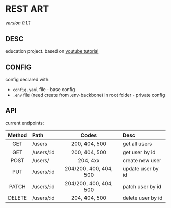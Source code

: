 # REST ART 
*version 0.1.1*

## DESC
education project. based on [youtube tutorial](https://www.youtube.com/playlist?list=PLP19RjSHH4aENxkai8lzF0ocA4EZyS0vn)

## CONFIG
config declared with:
- `config.yaml` file - base config
- `.env` file (need create from .env-backbone) in root folder - private config

## API
current endpoints:

| Method   | Path          | Codes                    | Desc                |
|:-------: |:------------- |:-----------------------: |:------------------- |
| GET      | /users        | 200, 404, 500            | get all users       |
| GET      | /users/:id    | 200, 404, 500            | get user by id      |
| POST     | /users/       | 204, 4xx                 | create new user     |
| PUT      | /users/:id    | 204/200, 400, 404, 500   | update user by id   |
| PATCH    | /users/:id    | 204/200, 400, 404, 500   | patch user by id    |
| DELETE   | /users/:id    | 204, 404, 500            | delete user by id   |
